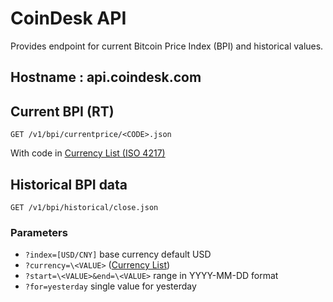 # CoinDesk API

Provides endpoint for current Bitcoin Price Index (BPI) and historical values.

## Hostname : api.coindesk.com

## Current BPI (RT)

```http
GET /v1/bpi/currentprice/<CODE>.json
```

With code in [Currency List (ISO 4217)][ISO-4217]

## Historical BPI data

```http
GET /v1/bpi/historical/close.json
```

### Parameters

* `?index=[USD/CNY]` base currency default USD
* `?currency=\<VALUE>` ([Currency List][ISO-4217])
* `?start=\<VALUE>&end=\<VALUE>` range in YYYY-MM-DD format
* `?for=yesterday` single value for yesterday

[ISO-4217]:https://api.coindesk.com/v1/bpi/supported-currencies.json